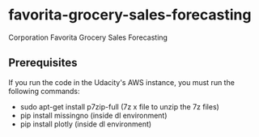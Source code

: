 # favorita-grocery-sales-forecasting
Corporation Favorita Grocery Sales Forecasting

## Prerequisites 
If you run the code in the Udacity's AWS instance, you 
must run the following commands:

* sudo apt-get install p7zip-full (7z x file to unzip the 7z files) 
* pip install missingno (inside dl environment)
* pip install plotly (inside dl environment) 

 


